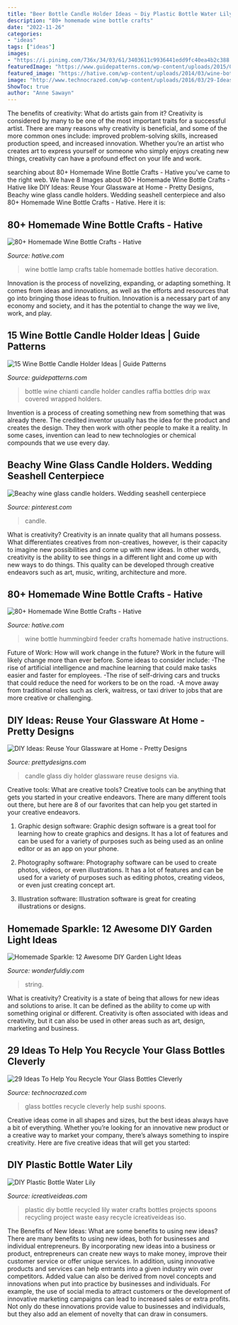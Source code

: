 ```yaml
---
title: "Beer Bottle Candle Holder Ideas ~ Diy Plastic Bottle Water Lily"
description: "80+ homemade wine bottle crafts"
date: "2022-11-26"
categories:
- "ideas"
tags: ["ideas"]
images:
- "https://i.pinimg.com/736x/34/03/61/3403611c9936441edd9fc40ea4b2c388.jpg"
featuredImage: "https://www.guidepatterns.com/wp-content/uploads/2015/09/Chianti-Wine-Bottle-Candle-Holder.jpg"
featured_image: "https://hative.com/wp-content/uploads/2014/03/wine-bottle-crafts/10-hummingbird-feeder.jpg"
image: "http://www.technocrazed.com/wp-content/uploads/2016/03/29-Ideas-To-Help-You-Recycle-Your-Glass-Bottles-Cleverly-1-23.jpg"
ShowToc: true
author: "Anne Sawayn"
---
```



The benefits of creativity: What do artists gain from it?
Creativity is considered by many to be one of the most important traits for a successful artist. There are many reasons why creativity is beneficial, and some of the more common ones include: improved problem-solving skills, increased production speed, and increased innovation. Whether you’re an artist who creates art to express yourself or someone who simply enjoys creating new things, creativity can have a profound effect on your life and work.

	

		
searching about 80+ Homemade Wine Bottle Crafts - Hative you've came to the right web. We have 8 Images about 80+ Homemade Wine Bottle Crafts - Hative like DIY Ideas: Reuse Your Glassware at Home - Pretty Designs, Beachy wine glass candle holders. Wedding seashell centerpiece and also 80+ Homemade Wine Bottle Crafts - Hative. Here it is:
		
    
## 80+ Homemade Wine Bottle Crafts - Hative

<img loading=lazy src="http://hative.com/wp-content/uploads/2014/03/wine-bottle-crafts/4-wine-bottle-craft-table-lamp.jpg" onerror="this.onerror=null;this.src='https://tse4.mm.bing.net/th?id=OIP.sqKxYqeKa0M05CFXtmLPLAHaJ4&amp;pid=15.1';" alt="80+ Homemade Wine Bottle Crafts - Hative">

_Source: hative.com_

>wine bottle lamp crafts table homemade bottles hative decoration. 

	

Innovation is the process of novelizing, expanding, or adapting something. It comes from ideas and innovations, as well as the efforts and resources that go into bringing those ideas to fruition. Innovation is a necessary part of any economy and society, and it has the potential to change the way we live, work, and play.

    
## 15 Wine Bottle Candle Holder Ideas | Guide Patterns

<img loading=lazy src="https://www.guidepatterns.com/wp-content/uploads/2015/09/Chianti-Wine-Bottle-Candle-Holder.jpg" onerror="this.onerror=null;this.src='https://tse4.mm.bing.net/th?id=OIP.cm4v4sOTfhpjZVPUqKvPSwHaJ5&amp;pid=15.1';" alt="15 Wine Bottle Candle Holder Ideas | Guide Patterns">

_Source: guidepatterns.com_

>bottle wine chianti candle holder candles raffia bottles drip wax covered wrapped holders. 

	

Invention is a process of creating something new from something that was already there. The credited inventor usually has the idea for the product and creates the design. They then work with other people to make it a reality. In some cases, invention can lead to new technologies or chemical compounds that we use every day.

    
## Beachy Wine Glass Candle Holders. Wedding Seashell Centerpiece

<img loading=lazy src="https://i.pinimg.com/736x/34/03/61/3403611c9936441edd9fc40ea4b2c388.jpg" onerror="this.onerror=null;this.src='https://tse4.mm.bing.net/th?id=OIP.biRXENAWoGlZxGw-XHrkSwHaJ3&amp;pid=15.1';" alt="Beachy wine glass candle holders. Wedding seashell centerpiece">

_Source: pinterest.com_

>candle. 

	

What is creativity?
Creativity is an innate quality that all humans possess. What differentiates creatives from non-creatives, however, is their capacity to imagine new possibilities and come up with new ideas. In other words, creativity is the ability to see things in a different light and come up with new ways to do things. This quality can be developed through creative endeavors such as art, music, writing, architecture and more.

    
## 80+ Homemade Wine Bottle Crafts - Hative

<img loading=lazy src="https://hative.com/wp-content/uploads/2014/03/wine-bottle-crafts/10-hummingbird-feeder.jpg" onerror="this.onerror=null;this.src='https://tse1.mm.bing.net/th?id=OIP._n4nDhlU2FbrA0VzZibjUAHaLD&amp;pid=15.1';" alt="80+ Homemade Wine Bottle Crafts - Hative">

_Source: hative.com_

>wine bottle hummingbird feeder crafts homemade hative instructions. 

	

Future of Work: How will work change in the future?
Work in the future will likely change more than ever before. Some ideas to consider include:
-The rise of artificial intelligence and machine learning that could make tasks easier and faster for employees. 
-The rise of self-driving cars and trucks that could reduce the need for workers to be on the road. 
-A move away from traditional roles such as clerk, waitress, or taxi driver to jobs that are more creative or challenging.

    
## DIY Ideas: Reuse Your Glassware At Home - Pretty Designs

<img loading=lazy src="http://www.prettydesigns.com/wp-content/uploads/2014/10/Glass-Candle-Holder.jpg" onerror="this.onerror=null;this.src='https://tse1.mm.bing.net/th?id=OIP.S1_uWsFOKEJclu-0rxUgiADIEs&amp;pid=15.1';" alt="DIY Ideas: Reuse Your Glassware at Home - Pretty Designs">

_Source: prettydesigns.com_

>candle glass diy holder glassware reuse designs via. 

	

Creative tools: What are creative tools?
Creative tools can be anything that gets you started in your creative endeavors. There are many different tools out there, but here are 8 of our favorites that can help you get started in your creative endeavors. 
1. Graphic design software: Graphic design software is a great tool for learning how to create graphics and designs. It has a lot of features and can be used for a variety of purposes such as being used as an online editor or as an app on your phone.

2. Photography software: Photography software can be used to create photos, videos, or even illustrations. It has a lot of features and can be used for a variety of purposes such as editing photos, creating videos, or even just creating concept art.

3. Illustration software: Illustration software is great for creating illustrations or designs.

    
## Homemade Sparkle: 12 Awesome DIY Garden Light Ideas

<img loading=lazy src="https://cdn.wonderfuldiy.com/wp-content/uploads/2017/07/Hanging-cutout-lights.jpg" onerror="this.onerror=null;this.src='https://tse1.mm.bing.net/th?id=OIP.Dtq-aYnU7PY6Grc5nePYWAHaJ4&amp;pid=15.1';" alt="Homemade Sparkle: 12 Awesome DIY Garden Light Ideas">

_Source: wonderfuldiy.com_

>string. 

	

What is creativity?
Creativity is a state of being that allows for new ideas and solutions to arise. It can be defined as the ability to come up with something original or different. Creativity is often associated with ideas and creativity, but it can also be used in other areas such as art, design, marketing and business.

    
## 29 Ideas To Help You Recycle Your Glass Bottles Cleverly

<img loading=lazy src="http://www.technocrazed.com/wp-content/uploads/2016/03/29-Ideas-To-Help-You-Recycle-Your-Glass-Bottles-Cleverly-1-23.jpg" onerror="this.onerror=null;this.src='https://tse4.mm.bing.net/th?id=OIP.Cfx5oP9Brn9F95s2e1QGxAHaHO&amp;pid=15.1';" alt="29 Ideas To Help You Recycle Your Glass Bottles Cleverly">

_Source: technocrazed.com_

>glass bottles recycle cleverly help sushi spoons. 

	

Creative ideas come in all shapes and sizes, but the best ideas always have a bit of everything. Whether you’re looking for an innovative new product or a creative way to market your company, there’s always something to inspire creativity. Here are five creative ideas that will get you started: 

    
## DIY Plastic Bottle Water Lily

<img loading=lazy src="https://www.icreativeideas.com/wp-content/uploads/2014/04/DIY-Plastic-Bottle-Water-Lily-1.jpg" onerror="this.onerror=null;this.src='https://tse2.mm.bing.net/th?id=OIP.NyWQO7CV1M3Tyu3QnfvmHAHaHa&amp;pid=15.1';" alt="DIY Plastic Bottle Water Lily">

_Source: icreativeideas.com_

>plastic diy bottle recycled lily water crafts bottles projects spoons recycling project waste easy recycle icreativeideas iso. 

	

The Benefits of New Ideas: What are some benefits to using new ideas?
There are many benefits to using new ideas, both for businesses and individual entrepreneurs. By incorporating new ideas into a business or product, entrepreneurs can create new ways to make money, improve their customer service or offer unique services. In addition, using innovative products and services can help entrants into a given industry win over competitors.
Added value can also be derived from novel concepts and innovations when put into practice by businesses and individuals. For example, the use of social media to attract customers or the development of innovative marketing campaigns can lead to increased sales or extra profits. Not only do these innovations provide value to businesses and individuals, but they also add an element of novelty that can draw in consumers.

